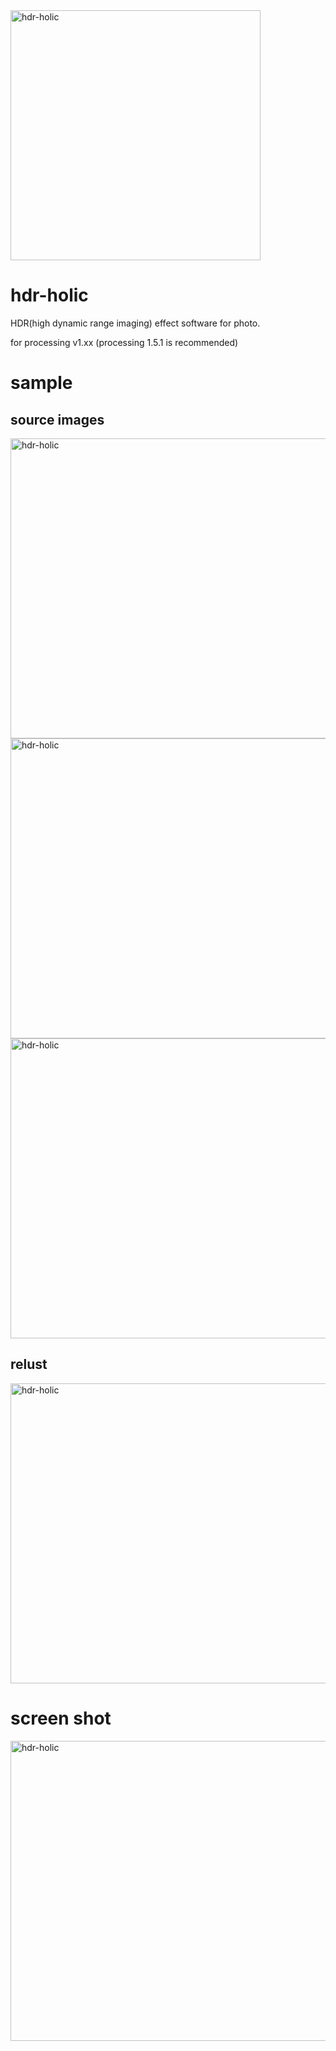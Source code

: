 <img src="https://raw.githubusercontent.com/wiki/karaage0703/hdr-holic/001.png" alt="hdr-holic" width="400" height="400">


# hdr-holic

HDR(high dynamic range imaging) effect software for photo.

for processing v1.xx (processing 1.5.1 is recommended)

# sample
## source images
<img src="https://raw.githubusercontent.com/wiki/karaage0703/hdr-holic/002.jpg" alt="hdr-holic" width="640" height="480">

<img src="https://raw.githubusercontent.com/wiki/karaage0703/hdr-holic/003.jpg" alt="hdr-holic" width="640" height="480">

<img src="https://raw.githubusercontent.com/wiki/karaage0703/hdr-holic/004.jpg" alt="hdr-holic" width="640" height="480">

## relust
<img src="https://raw.githubusercontent.com/wiki/karaage0703/hdr-holic/005.jpg" alt="hdr-holic" width="640" height="480">

# screen shot
<img src="https://raw.githubusercontent.com/wiki/karaage0703/hdr-holic/006.png" alt="hdr-holic" width="640" height="480">
